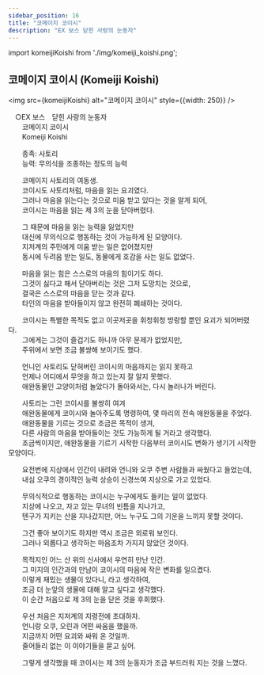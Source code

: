 ```yaml
---
sidebar_position: 16
title: "코메이지 코이시"
description: "EX 보스 닫힌 사랑의 눈동자"
---
```


import komeijiKoishi from './img/komeiji_koishi.png';

## 코메이지 코이시 (Komeiji Koishi)

<img src={komeijiKoishi} alt="코메이지 코이시" style={{width: 250}} />

　○EX 보스　닫힌 사랑의 눈동자  
　　코메이지 코이시  
　　Komeiji Koishi  

　　종족: 사토리  
　　능력: 무의식을 조종하는 정도의 능력  

　　코메이지 사토리의 여동생.  
　　코이시도 사토리처럼, 마음을 읽는 요괴였다.  
　　그러나 마음을 읽는다는 것으로 미움 받고 있다는 것을 알게 되어,  
　　코이시는 마음을 읽는 제 3의 눈을 닫아버렸다.  

　　그 때문에 마음을 읽는 능력을 잃었지만  
　　대신에 무의식으로 행동하는 것이 가능하게 된 모양이다.  
　　지저계의 주민에게 미움 받는 일은 없어졌지만  
　　동시에 두려움 받는 일도, 동물에게 호감을 사는 일도 없었다.  

　　마음을 읽는 힘은 스스로의 마음의 힘이기도 하다.  
　　그것이 싫다고 해서 닫아버리는 것은 그저 도망치는 것으로,  
　　결국은 스스로의 마음을 닫는 것과 같다.  
　　타인의 마음을 받아들이지 않고 완전히 폐쇄하는 것이다.  

　　코이시는 특별한 목적도 없고 이곳저곳을 휘청휘청 방랑할 뿐인 요괴가 되어버렸다.  
　　그에게는 그것이 즐겁기도 하니까 아무 문제가 없었지만,  
　　주위에서 보면 조금 불쌍해 보이기도 했다.  

　　언니인 사토리도 닫혀버린 코이시의 마음까지는 읽지 못하고  
　　언제나 어디에서 무엇을 하고 있는지 잘 알지 못했다.  
　　애완동물인 고양이처럼 놀았다가 돌아와서는, 다시 놀러나가 버린다.  

　　사토리는 그런 코이시를 불쌍히 여겨  
　　애완동물에게 코이시와 놀아주도록 명령하여, 몇 마리의 전속 애완동물을 주었다.  
　　애완동물을 기르는 것으로 조금은 목적이 생겨,  
　　다른 사람의 마음을 받아들이는 것도 가능하게 될 거라고 생각했다.  
　　조금씩이지만, 애완동물을 기르기 시작한 다음부터 코이시도 변화가 생기기 시작한 모양이다.  

　　요전번에 지상에서 인간이 내려와 언니와 오쿠 주변 사람들과 싸웠다고 들었는데,  
　　내심 오쿠의 경이적인 능력 상승이 신경쓰여 지상으로 가고 있었다.  

　　무의식적으로 행동하는 코이시는 누구에게도 들키는 일이 없었다.  
　　지상에 나오고, 자고 있는 무녀의 빈틈을 지나가고,  
　　텐구가 지키는 산을 지나갔지만, 어느 누구도 그의 기운을 느끼지 못할 것이다.  

　　그건 좋아 보이기도 하지만 역시 조금은 외로워 보인다.  
　　그러나 외롭다고 생각하는 마음조차 가지지 않았던 것이다.  

　　목적지인 어느 산 위의 신사에서 우연히 만난 인간.  
　　그 미지의 인간과의 만남이 코이시의 마음에 작은 변화를 일으켰다.  
　　이렇게 재밌는 생물이 있다니, 라고 생각하여,  
　　조금 더 눈앞의 생물에 대해 알고 싶다고 생각했다.  
　　이 순간 처음으로 제 3의 눈을 닫은 것을 후회했다.  

　　우선 처음은 지저계의 지령전에 초대하자.  
　　언니랑 오쿠, 오린과 어떤 싸움을 했을까.  
　　지금까지 어떤 요괴와 싸워 온 것일까.  
　　줄어들리 없는 이 이야기들을 묻고 싶어.  

　　그렇게 생각했을 때 코이시는 제 3의 눈동자가 조금 부드러워 지는 것을 느꼈다.
